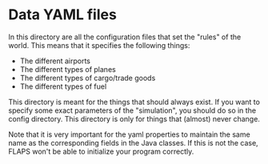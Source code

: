 # Data YAML files

In this directory are all the configuration files that set the "rules" of the world.
This means that it specifies the following things:

- The different airports
- The different types of planes
- The different types of cargo/trade goods
- The different types of fuel

This directory is meant for the things that should always exist.
If you want to specify some exact parameters of the "simulation", you should do so in the config directory.
This directory is only for things that (almost) never change.

Note that it is very important for the yaml properties to maintain the same name as the corresponding fields in the
Java classes. If this is not the case, FLAPS won't be able to initialize your program correctly.